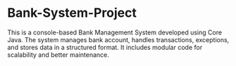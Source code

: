 # Bank-System-Project
This is a console-based Bank Management System developed using Core Java. The system manages bank account, handles transactions, exceptions, and stores data in a structured format. It includes modular code for scalability and better maintenance.
